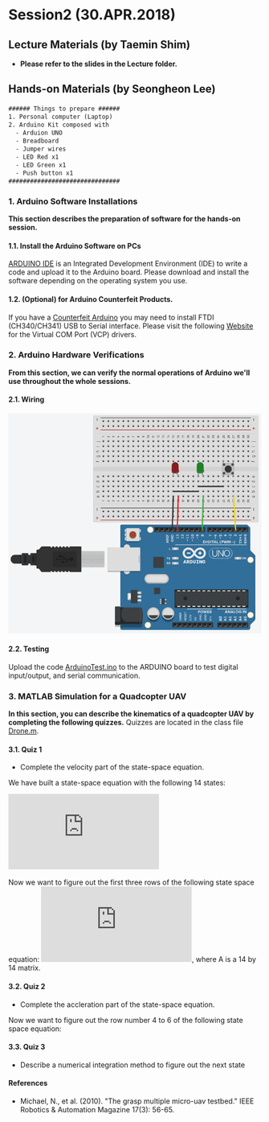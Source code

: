 # Session2 (30.APR.2018)

## Lecture Materials (by Taemin Shim)
- **Please refer to the slides in the Lecture folder.**

## Hands-on Materials (by Seongheon Lee)

```
###### Things to prepare ######
1. Personal computer (Laptop)
2. Arduino Kit composed with
  - Arduion UNO
  - Breadboard
  - Jumper wires
  - LED Red x1
  - LED Green x1
  - Push button x1
###############################
```

### 1. Arduino Software Installations
**This section describes the preparation of software for the hands-on session.**

#### 1.1. Install the Arduino Software on PCs
[ARDUINO IDE](https://www.arduino.cc/en/Main/Software) is an Integrated Development Environment (IDE) to write a code and upload it to the Arduino board. 
Please download and install the software depending on the operating system you use.

#### 1.2. (Optional) for Arduino Counterfeit Products.
If you have a [Counterfeit Arduino](https://www.arduino.cc/en/Products/Counterfeit) you may need to install FTDI (CH340/CH341) USB to Serial interface.
Please visit the following [Website](http://www.ftdichip.com/Drivers/VCP.htm) for the Virtual COM Port (VCP) drivers.

### 2. Arduino Hardware Verifications
**From this section, we can verify the normal operations of Arduino we'll use throughout the whole sessions.**

#### 2.1. Wiring
![WiringDiagram](https://github.com/SKYnSPACE/ABCofDroneKAIST/blob/master/Session2/Hands-on/Images/ConnectionDiagram.png)

#### 2.2. Testing
Upload the code [ArduinoTest.ino](https://github.com/SKYnSPACE/ABCofDroneKAIST/tree/master/Session2/Hands-on/ARDUINO) to the ARDUINO board to test digital input/output, and serial communication.

### 3. MATLAB Simulation for a Quadcopter UAV
**In this section, you can describe the kinematics of a quadcopter UAV by completing the following quizzes.**
Quizzes are located in the class file [Drone.m](https://github.com/SKYnSPACE/ABCofDroneKAIST/tree/master/Session2/Hands-on/MATLAB/lib).
#### 3.1. Quiz 1
- Complete the velocity part of the state-space equation.

We have built a state-space equation with the following 14 states:

![states](https://latex.codecogs.com/gif.latex?X%20%3D%20%5Cbegin%7Bbmatrix%7Dx%20%5C%5C%20y%5C%5C%20z%5C%5C%20%5Cdot%7Bx%7D%5C%5C%20%5Cdot%7By%7D%5C%5C%20%5Cdot%7Bz%7D%5C%5C%20q_%7B1%7D%5C%5C%20q_%7B2%7D%5C%5C%20q_%7B3%7D%5C%5C%20q_%7B4%7D%5C%5C%20p%5C%5C%20q%5C%5C%20r%5Cend%7Bbmatrix%7D)

Now we want to figure out the first three rows of the following state space equation:
![ssEquation](https://latex.codecogs.com/gif.latex?%5Cdot%7BX%7D%20%3D%20AX&plus;BU),
where A is a 14 by 14 matrix.

#### 3.2. Quiz 2
- Complete the accleration part of the state-space equation.

Now we want to figure out the row number 4 to 6 of the following state space equation:

#### 3.3. Quiz 3
- Describe a numerical integration method to figure out the next state

#### References
- Michael, N., et al. (2010). "The grasp multiple micro-uav testbed." IEEE Robotics & Automation Magazine 17(3): 56-65.

